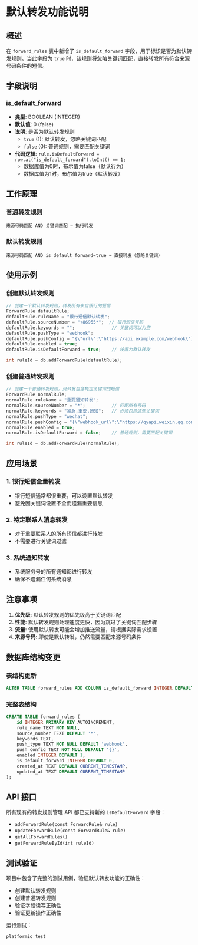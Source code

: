 # 默认转发功能说明

## 概述

在 `forward_rules` 表中新增了 `is_default_forward` 字段，用于标识是否为默认转发规则。当此字段为 `true` 时，该规则将忽略关键词匹配，直接转发所有符合来源号码条件的短信。

## 字段说明

### is_default_forward
- **类型**: BOOLEAN (INTEGER)
- **默认值**: 0 (false)
- **说明**: 是否为默认转发规则
  - `true` (1): 默认转发，忽略关键词匹配
  - `false` (0): 普通规则，需要匹配关键词
- **代码逻辑**: `rule.isDefaultForward = row.at("is_default_forward").toInt() == 1;`
  - 数据库值为0时，布尔值为false（默认行为）
  - 数据库值为1时，布尔值为true（默认转发）

## 工作原理

### 普通转发规则
```
来源号码匹配 AND 关键词匹配 → 执行转发
```

### 默认转发规则
```
来源号码匹配 AND is_default_forward=true → 直接转发（忽略关键词）
```

## 使用示例

### 创建默认转发规则

```cpp
// 创建一个默认转发规则，转发所有来自银行的短信
ForwardRule defaultRule;
defaultRule.ruleName = "银行短信默认转发";
defaultRule.sourceNumber = "+86955*";  // 银行短信号码
defaultRule.keywords = "";              // 关键词可以为空
defaultRule.pushType = "webhook";
defaultRule.pushConfig = "{\"url\":\"https://api.example.com/webhook\"}";
defaultRule.enabled = true;
defaultRule.isDefaultForward = true;    // 设置为默认转发

int ruleId = db.addForwardRule(defaultRule);
```

### 创建普通转发规则

```cpp
// 创建一个普通转发规则，只转发包含特定关键词的短信
ForwardRule normalRule;
normalRule.ruleName = "重要通知转发";
normalRule.sourceNumber = "*";          // 匹配所有号码
normalRule.keywords = "紧急,重要,通知";   // 必须包含这些关键词
normalRule.pushType = "wechat";
normalRule.pushConfig = "{\"webhook_url\":\"https://qyapi.weixin.qq.com/webhook\"}";
normalRule.enabled = true;
normalRule.isDefaultForward = false;    // 普通规则，需要匹配关键词

int ruleId = db.addForwardRule(normalRule);
```

## 应用场景

### 1. 银行短信全量转发
- 银行短信通常都很重要，可以设置默认转发
- 避免因关键词设置不全而遗漏重要信息

### 2. 特定联系人消息转发
- 对于重要联系人的所有短信都进行转发
- 不需要进行关键词过滤

### 3. 系统通知转发
- 系统服务号的所有通知都进行转发
- 确保不遗漏任何系统消息

## 注意事项

1. **优先级**: 默认转发规则的优先级高于关键词匹配
2. **性能**: 默认转发规则处理速度更快，因为跳过了关键词匹配步骤
3. **流量**: 使用默认转发可能会增加推送流量，请根据实际需求设置
4. **来源号码**: 即使是默认转发，仍然需要匹配来源号码条件

## 数据库结构变更

### 表结构更新

```sql
ALTER TABLE forward_rules ADD COLUMN is_default_forward INTEGER DEFAULT 0;
```

### 完整表结构

```sql
CREATE TABLE forward_rules (
    id INTEGER PRIMARY KEY AUTOINCREMENT,
    rule_name TEXT NOT NULL,
    source_number TEXT DEFAULT '*',
    keywords TEXT,
    push_type TEXT NOT NULL DEFAULT 'webhook',
    push_config TEXT NOT NULL DEFAULT '{}',
    enabled INTEGER DEFAULT 1,
    is_default_forward INTEGER DEFAULT 0,
    created_at TEXT DEFAULT CURRENT_TIMESTAMP,
    updated_at TEXT DEFAULT CURRENT_TIMESTAMP
);
```

## API 接口

所有现有的转发规则管理 API 都已支持新的 `isDefaultForward` 字段：

- `addForwardRule(const ForwardRule& rule)`
- `updateForwardRule(const ForwardRule& rule)`
- `getAllForwardRules()`
- `getForwardRuleById(int ruleId)`

## 测试验证

项目中包含了完整的测试用例，验证默认转发功能的正确性：

- 创建默认转发规则
- 创建普通转发规则
- 验证字段读写正确性
- 验证更新操作正确性

运行测试：
```bash
platformio test
```